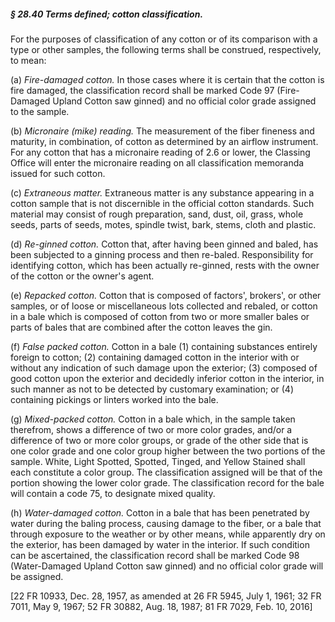 ##### § 28.40 Terms defined; cotton classification. #####

For the purposes of classification of any cotton or of its comparison with a type or other samples, the following terms shall be construed, respectively, to mean:

(a) *Fire-damaged cotton.* In those cases where it is certain that the cotton is fire damaged, the classification record shall be marked Code 97 (Fire-Damaged Upland Cotton saw ginned) and no official color grade assigned to the sample.

(b) *Micronaire (mike) reading.* The measurement of the fiber fineness and maturity, in combination, of cotton as determined by an airflow instrument. For any cotton that has a micronaire reading of 2.6 or lower, the Classing Office will enter the micronaire reading on all classification memoranda issued for such cotton.

(c) *Extraneous matter.* Extraneous matter is any substance appearing in a cotton sample that is not discernible in the official cotton standards. Such material may consist of rough preparation, sand, dust, oil, grass, whole seeds, parts of seeds, motes, spindle twist, bark, stems, cloth and plastic.

(d) *Re-ginned cotton.* Cotton that, after having been ginned and baled, has been subjected to a ginning process and then re-baled. Responsibility for identifying cotton, which has been actually re-ginned, rests with the owner of the cotton or the owner's agent.

(e) *Repacked cotton.* Cotton that is composed of factors', brokers', or other samples, or of loose or miscellaneous lots collected and rebaled, or cotton in a bale which is composed of cotton from two or more smaller bales or parts of bales that are combined after the cotton leaves the gin.

(f) *False packed cotton.* Cotton in a bale (1) containing substances entirely foreign to cotton; (2) containing damaged cotton in the interior with or without any indication of such damage upon the exterior; (3) composed of good cotton upon the exterior and decidedly inferior cotton in the interior, in such manner as not to be detected by customary examination; or (4) containing pickings or linters worked into the bale.

(g) *Mixed-packed cotton.* Cotton in a bale which, in the sample taken therefrom, shows a difference of two or more color grades, and/or a difference of two or more color groups, or grade of the other side that is one color grade and one color group higher between the two portions of the sample. White, Light Spotted, Spotted, Tinged, and Yellow Stained shall each constitute a color group. The classification assigned will be that of the portion showing the lower color grade. The classification record for the bale will contain a code 75, to designate mixed quality.

(h) *Water-damaged cotton.* Cotton in a bale that has been penetrated by water during the baling process, causing damage to the fiber, or a bale that through exposure to the weather or by other means, while apparently dry on the exterior, has been damaged by water in the interior. If such condition can be ascertained, the classification record shall be marked Code 98 (Water-Damaged Upland Cotton saw ginned) and no official color grade will be assigned.

[22 FR 10933, Dec. 28, 1957, as amended at 26 FR 5945, July 1, 1961; 32 FR 7011, May 9, 1967; 52 FR 30882, Aug. 18, 1987; 81 FR 7029, Feb. 10, 2016]
